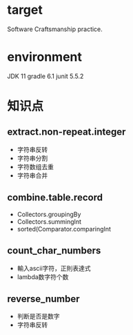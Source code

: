 # target
Software Craftsmanship practice.

# environment 
JDK 11 gradle 6.1 junit 5.5.2

# 知识点
## extract.non-repeat.integer
- 字符串反转
- 字符串分割
- 字符数组去重
- 字符串合并
## combine.table.record
- Collectors.groupingBy
- Collectors.summingInt 
- sorted(Comparator.comparingInt
## count_char_numbers
- 輸入ascii字符，正則表達式
- lambda数字符个数
## reverse_number
- 判断是否是数字
- 字符串反转

